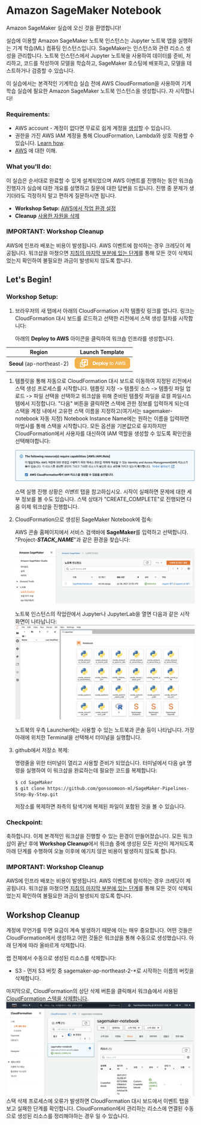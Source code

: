 Amazon SageMaker Notebook
====================================================

Amazon SageMaker 실습에 오신 것을 환영합니다!

실습에 이용할 Amazon SageMaker 노트북 인스턴스는 Jupyter 노트북 앱을 실행하는 기계 학습(ML) 컴퓨팅 인스턴스입니다. SageMaker는 인스턴스와 관련 리소스 생성을 관리합니다. 노트북 인스턴스에서 Jupyter 노트북을 사용하여 데이터를 준비, 처리하고, 코드를 작성하여 모델을 학습하고, SageMaker 호스팅에 배포하고, 모델을 테스트하거나 검증할 수 있습니다.

이 실습에서는 본격적인 기계학습 실습 전에 AWS CloudFormation을 사용하여 기계학습 실습에 필요한 Amazon SageMaker 노트북 인스턴스을 생성합니다. 자 시작합니다!

### Requirements:

* AWS account - 계정이 없다면 무료로 쉽게 계정을 [생성](https://aws.amazon.com/)할 수 있습니다.
* 권한을 가진 AWS IAM 계정을 통해 CloudFormation, Lambda와 상호 작용할 수 있습니다. [Learn how](https://docs.aws.amazon.com/IAM/latest/UserGuide/id_users_create.html).
* [AWS](httpts://aws.amazon.com) 에 대한 이해.

### What you'll do:

이 실습은 순서대로 완료할 수 있게 설계되었으며 AWS 이벤트를 진행하는 동안 워크숍 진행자가 실습에 대한 개요를 설명하고 질문에 대한 답변을 드립니다. 진행 중 문제가 생기더라도 걱정하지 말고 편하게 질문하시면 됩니다.

* **Workshop Setup:** [AWS에서 작업 환경 설정](#lets-begin)
* **Cleanup** [사용한 자원을 삭제](#workshop-cleanup)

### IMPORTANT: Workshop Cleanup

AWS에 인프라 배포는 비용이 발생됩니다. AWS 이벤트에 참석하는 경우 크레딧이 제공됩니다. 워크샵을 마쳤으면 [지침의 마지막 부분에 있는 단계](#workshop-cleanup)를 통해 모든 것이 삭제되었는지 확인하여 불필요한 과금이 발생되지 않도록 합니다.

## Let's Begin!

### Workshop Setup:

1. 브라우저의 새 탭에서 아래의 CloudFormation 시작 템플릿 링크를 엽니다. 링크는 CloudFormation 대시 보드를 로드하고 선택한 리전에서 스택 생성 절차를 시작합니다:
   
    아래의 **Deploy to AWS** 아이콘을 클릭하여 워크숍 인프라를 생성합니다.

| Region | Launch Template |
| ------------ | ------------- | 
**Seoul** (ap-northeast-2) | [![Launch SageMaker Notebook with CloudFormation](images/deploy-to-aws.png)](https://console.aws.amazon.com/cloudformation/home?region=ap-northeast-2#/stacks/new?stackName=sagemaker-notebook)  

1. 템플릿을 통해 자동으로 CloudFormation 대시 보드로 이동하여 지정된 리전에서 스택 생성 프로세스를 시작합니다. 템플릿 지정 -> 템플릿 소스 -> 템플릿 파일 업로드 -> 파일 선택을 선택하고 워크샵을 위해 준비된 템플릿 파일을 로컬 파일시스템에서 지정합니다. "다음" 버튼을 클릭하면 스택에 관한 정보를 입력하게 되는데 스택을 계정 내에서 고유한 스택 이름을 지정하고(여기서는 sagemaker-notebook 자동 지정) Notebook Instance Name에는 원하는 이름을 입력하면 마법사를 통해 스택을 시작합니다. 모든 옵션을 기본값으로 유지하지만 CloudFormation에서 사용자를 대신하여 IAM 역할을 생성할 수 있도록 확인란을 선택해야합니다:

    ![IAM resources acknowledgement](images/cf-02.png)

    스택 실행 진행 상황은 *이벤트* 탭을 참고하십시오. 시작이 실패하면 문제에 대한 세부 정보를 볼 수도 있습니다. 스택 상태가 "CREATE_COMPLETE"로 진행되면 다음 이제 워크샵을 진행합니다.

2. CloudFormation으로 생성된 SageMaker Notebook에 접속:

    AWS 콘솔 홈페이지에서 서비스 검색바에 **SageMaker**를 입력하고 선택합니다. "Project-***STACK_NAME***"과 같은 환경을 찾습니다:

    ![SageMaker 노트북 선택](images/sm-01.png)

    노트북 인스턴스의 작업란에서 Jupyter나 JupyterLab을 열면 다음과 같은 시작 화면이 나타납니다:
    ![SageMaker-notebook](images/sm-02.png)

    노트북의 우측 Launcher에는 사용할 수 있는 노트북과 콘솔 등이 나타납니다. 가장 아래에 위치한 Terminal을 선택해서 터미널을 실행합니다.
    
3. github에서 저장소 복제:

    명령줄을 위한 터미널이 열리고 사용할 준비가 되었습니다. 터미널에서 다음 git 명령을 실행하여 이 워크샵을 완료하는데 필요한 코드를 복제합니다:

    ```
    $ cd SageMaker
    $ git clone https://github.com/gonsoomoon-ml/SageMaker-Pipelines-Step-By-Step.git
    ```

    저장소를 복제하면 좌측의 탐색기에 복제된 파일이 포함된 것을 볼 수 있습니다.

### Checkpoint:
축하합니다. 이제 본격적인 워크샵을 진행할 수 있는 환경이 만들어졌습니다. 모든 워크샵이 끝난 후에 **Workshop Cleanup**에서 워크숍 중에 생성된 모든 자산이 제거되도록 아래 단계를 수행하여 오늘 이후에 예기치 않은 비용이 발생하지 않도록 합니다.

### IMPORTANT: Workshop Cleanup

AWS에 인프라 배포는 비용이 발생됩니다. AWS 이벤트에 참석하는 경우 크레딧이 제공됩니다. 워크샵을 마쳤으면 [지침의 마지막 부분에 있는 단계](#workshop-cleanup)를 통해 모든 것이 삭제되었는지 확인하여 불필요한 과금이 발생되지 않도록 합니다.

## Workshop Cleanup

계정에 무언가를 두면 요금이 계속 발생하기 때문에 이는 매우 중요합니다. 어떤 것들은 CloudFormation에서 생성하고 어떤 것들은 워크샵을 통해 수동으로 생성했습니다. 아래 단계에 따라 올바르게 삭제합니다.

랩 전체에서 수동으로 생성된 리소스를 삭제합니다:

* S3 - 먼저 S3 버킷 중 sagemaker-ap-northeast-2-*로 시작하는 이름의 버킷을 삭제합니다.

마지막으로, CloudFormation의 상단 삭제 버튼을 클릭해서 워크숍에서 사용된 [CloudFormation 스택을 삭제합니다](http://docs.aws.amazon.com/AWSCloudFormation/latest/UserGuide/cfn-console-delete-stack.html). 
![IAM resources acknowledgement](images/cf-03.png)
스택 삭제 프로세스에 오류가 발생하면 CloudFormation 대시 보드에서 이벤트 탭을 보고 실패한 단계를 확인합니다. CloudFormation에서 관리하는 리소스에 연결된 수동으로 생성된 리소스를 정리해야하는 경우 일 수 있습니다.